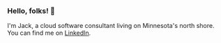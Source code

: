 ### Hello, folks! 👋 
I'm Jack, a cloud software consultant living on Minnesota's north shore.
You can find me on [LinkedIn](http://www.linkedin.com/in/jack-sloan).
